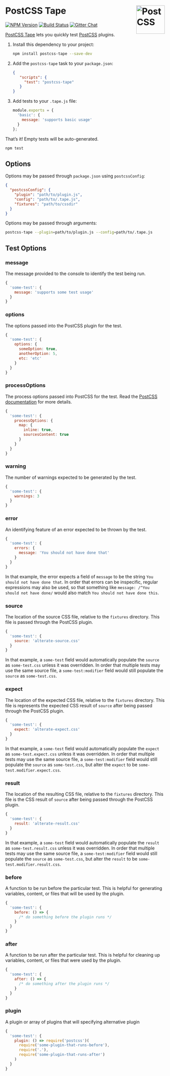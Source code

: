 # PostCSS Tape [<img src="http://postcss.github.io/postcss/logo.svg" alt="PostCSS" width="90" height="90" align="right">][PostCSS]

[![NPM Version][npm-img]][npm-url]
[![Build Status][cli-img]][cli-url]
[![Gitter Chat][git-img]][git-url]

[PostCSS Tape] lets you quickly test [PostCSS] plugins.

1. Install this dependency to your project:
   ```sh
   npm install postcss-tape --save-dev
   ```

2. Add the `postcss-tape` task to your `package.json`:
   ```json
   {
      "scripts": {
        "test": "postcss-tape"
      }
   }
   ```

3. Add tests to your `.tape.js` file:
   ```js
   module.exports = {
     'basic': {
       message: 'supports basic usage'
     }
   };
   ```

That’s it! Empty tests will be auto-generated.

```sh
npm test
```

## Options

Options may be passed through `package.json` using `postcssConfig`:

```json
{
  "postcssConfig": {
    "plugin": "path/to/plugin.js",
    "config": "path/to/.tape.js",
    "fixtures": "path/to/cssdir"
  }
}
```

Options may be passed through arguments:

```sh
postcss-tape --plugin=path/to/plugin.js --config=path/to/.tape.js
```

## Test Options

### message

The message provided to the console to identify the test being run.

```js
{
  'some-test': {
    message: 'supports some test usage'
  }
}
```

### options

The options passed into the PostCSS plugin for the test.

```js
{
  'some-test': {
    options: {
      someOption: true,
      anotherOption: 5,
      etc: 'etc'
    }
  }
}
```

### processOptions

The process options passed into PostCSS for the test. Read the
[PostCSS documentation](http://api.postcss.org/global.html#processOptions) for
more details.

```js
{
  'some-test': {
    processOptions: {
      map: {
        inline: true,
        sourcesContent: true
      }
    }
  }
}
```

### warning

The number of warnings expected to be generated by the test.

```js
{
  'some-test': {
    warnings: 3
  }
}
```

### error

An identifying feature of an error expected to be thrown by the test.

```js
{
  'some-test': {
    errors: {
      message: 'You should not have done that'
    }
  }
}
```

In that example, the error expects a field of `message` to be the string
`You should not have done that`. In order that errors can be inspecific,
regular expressions may also be used, so that something like
`message: /^You should not have done/` would also match
`You should not have done this`.

### source

The location of the source CSS file, relative to the `fixtures` directory. This
file is passed through the PostCSS plugin.

```js
{
  'some-test': {
    source: 'alterate-source.css'
  }
}
```

In that example, a `some-test` field would automatically populate the
`source` as `some-test.css` unless it was overridden. In order that multiple
tests may use the same source file, a `some-test:modifier` field would still
populate the `source` as `some-test.css`.

### expect

The location of the expected CSS file, relative to the `fixtures` directory.
This file is represents the expected CSS result of `source` after being passed
through the PostCSS plugin.

```js
{
  'some-test': {
    expect: 'alterate-expect.css'
  }
}
```

In that example, a `some-test` field would automatically populate the
`expect` as `some-test.expect.css` unless it was overridden. In order that
multiple tests may use the same source file, a `some-test:modifier` field would
still populate the `source` as `some-test.css`, but alter the `expect` to be
`some-test.modifier.expect.css`.

### result

The location of the resulting CSS file, relative to the `fixtures` directory.
This file is the CSS result of `source` after being passed through the PostCSS
plugin.

```js
{
  'some-test': {
    result: 'alterate-result.css'
  }
}
```

In that example, a `some-test` field would automatically populate the
`result` as `some-test.result.css` unless it was overridden. In order that
multiple tests may use the same source file, a `some-test:modifier` field would
still populate the `source` as `some-test.css`, but alter the `result` to be
`some-test.modifier.result.css`.

### before

A function to be run before the particular test. This is helpful for generating
variables, content, or files that will be used by the plugin.

```js
{
  'some-test': {
    before: () => {
      /* do something before the plugin runs */
    }
  }
}
```

### after

A function to be run after the particular test. This is helpful for cleaning up
variables, content, or files that were used by the plugin.

```js
{
  'some-test': {
    after: () => {
      /* do something after the plugin runs */
    }
  }
}
```

### plugin

A plugin or array of plugins that will specifying alternative plugin

```js
{
  'some-test': {
    plugin: () => require('postcss')(
      require('some-plugin-that-runs-before'),
      require('.'),
      require('some-plugin-that-runs-after')
    )
  }
}
```

[npm-img]: https://img.shields.io/npm/v/postcss-tape.svg
[npm-url]: https://www.npmjs.com/package/postcss-tape
[cli-img]: https://img.shields.io/travis/jonathantneal/postcss-tape.svg
[cli-url]: https://travis-ci.org/jonathantneal/postcss-tape
[git-img]: https://img.shields.io/badge/chat-gitter-blue.svg
[git-url]: https://gitter.im/postcss/postcss

[PostCSS]: https://github.com/postcss/postcss
[PostCSS Tape]: https://github.com/jonathantneal/postcss-tape
